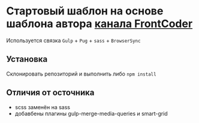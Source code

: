 # Стартовый шаблон на основе шаблона автора [канала FrontCoder](https://www.youtube.com/c/frontcoder)

Используется связка `Gulp` + `Pug` + `sass` + `BrowserSync`

## Установка

Склонировать репозиторий и выполнить либо `npm install`

## Отличия от осточника

- scss заменён на sass
- добавбены плагины gulp-merge-media-queries и smart-grid
